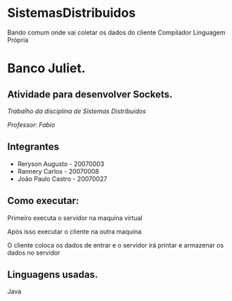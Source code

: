# SistemasDistribuidos
Bando comum onde vai coletar os dados do cliente
Compilador Linguagem Própria 
<h1>Banco Juliet.</h1>
<h2>Atividade para desenvolver Sockets.</h2>

  _Trabalho da disciplina de Sistemas Distribuidos_
  
  _Professor: Fabio_
  
  ## Integrantes
  * Reryson Augusto - 20070003
  * Rannery Carlos - 20070008
  * João Paulo Castro - 20070027
  
  ## Como executar:

  Primeiro executa o servidor na maquina virtual

  Após isso executar o cliente na outra maquina

  O cliente coloca os dados de entrar e o servidor irá printar e armazenar os dados no servidor
  
  ## Linguagens usadas.
  <table>
    Java
  <table>
